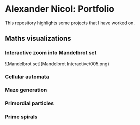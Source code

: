 # Alexander Nicol: Portfolio

This repository highlights some projects that I have worked on. 

## Maths visualizations
### Interactive zoom into Mandelbrot set
![Mandelbrot set](Mandelbrot Interactive/005.png)
### Cellular automata
### Maze generation
### Primordial particles
### Prime spirals
